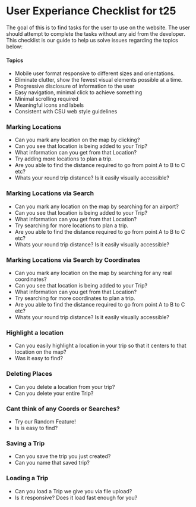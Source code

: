 # User Experiance Checklist for t25

The goal of this is to find tasks for the user to use on the website.
The user should attempt to complete the tasks without any aid from the developer.
This checklist is our guide to help us solve issues regarding the topics below:

#### Topics
* Mobile user format responsive to different sizes and orientations.
* Eliminate clutter, show the fewest visual elements possible at a time.
* Progressive disclosure of information to the user
* Easy navigation, minimal click to achieve something
* Minimal scrolling required
* Meaningful icons and labels
* Consistent with CSU web style guidelines

### Marking Locations 
* Can you mark any location on the map by clicking?
* Can you see that location is being added to your Trip?
* What information can you get from that Location?
* Try adding more locations to plan a trip.
* Are you able to find the distance required to go from point A to B to C etc?
* Whats your round trip distance? Is it easily visually accessible?

### Marking Locations via Search
* Can you mark any location on the map by searching for an airport?
* Can you see that location is being added to your Trip?
* What information can you get from that Location?
* Try searching for more locations to plan a trip.
* Are you able to find the distance required to go from point A to B to C etc?
* Whats your round trip distance? Is it easily visually accessible?

### Marking Locations via Search by Coordinates
* Can you mark any location on the map by searching for any real coordinates?
* Can you see that location is being added to your Trip?
* What information can you get from that Location?
* Try searching for more coordinates to plan a trip.
* Are you able to find the distance required to go from point A to B to C etc?
* Whats your round trip distance? Is it easily visually accessible?

### Highlight a location
* Can you easily highlight a location in your trip so that it centers to that location on the map?
* Was it easy to find?

### Deleting Places
* Can you delete a location from your trip?
* Can you delete your entire Trip?

### Cant think of any Coords or Searches?
* Try our Random Feature!
* Is is easy to find?

### Saving a Trip
* Can you save the trip you just created?
* Can you name that saved trip?

### Loading a Trip
* Can you load a Trip we give you via file upload?
* Is it responsive? Does it load fast enough for you?
